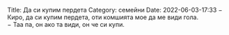 Title: Да си купим пердета
Category: семейни
Date: 2022-06-03-17:33
&minus; Киро, да си купим пердета, оти комшията мое да ме види гола.  
&minus; Таа па, он ако та види, он че си купи.
